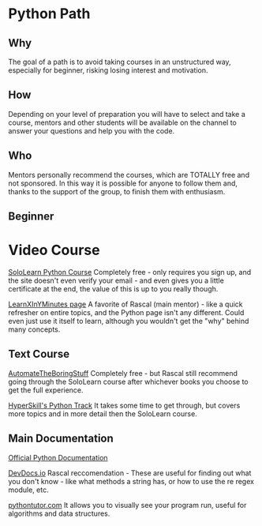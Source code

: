 # Python Path

## Why
The goal of a path is to avoid taking courses in an unstructured way, especially for beginner, risking losing interest and motivation.

## How
Depending on your level of preparation you will have to select and take a course, mentors and other students will be available on the channel to answer your questions and help you with the code.

## Who
Mentors personally recommend the courses, which are TOTALLY free and not sponsored. In this way it is possible for anyone to follow them and, thanks to the support of the group, to finish them with enthusiasm.

## Beginner
# Video Course
[SoloLearn Python Course](https://www.sololearn.com/Course/Python/)
Completely free - only requires you sign up, and the site doesn't even verify your email - and even gives you a little certificate at the end, the value of this is up to you really though.

[LearnXInYMinutes page](https://learnxinyminutes.com/docs/python/)
A favorite of Rascal (main mentor) - like a quick refresher on entire topics, and the Python page isn't any different. Could even just use it itself to learn, although you wouldn't get the "why" behind many concepts.

## Text Course
[AutomateTheBoringStuff](https://automatetheboringstuff.com)
Completely free - but Rascal still recommend going through the SoloLearn course after whichever books you choose to get the full experience.

[HyperSkill's Python Track](https://hi.hyperskill.org)
It takes some time to get through, but covers more topics and in more detail then the SoloLearn course.

## Main Documentation
[Official Python Documentation](https://docs.python.org/3/)

[DevDocs.io](https://devdocs.io/python~3.8/)
Rascal reccomendation - These are useful for finding out what you don't know - like what methods a string has, or how to use the re regex module, etc.

[pythontutor.com](http://pythontutor.com/)
It allows you to visually see your program run, useful for algorithms and data structures.